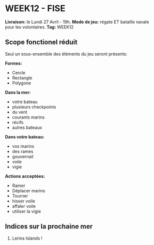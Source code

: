 # WEEK12 - FISE

**Livraison:** le Lundi 27 Avril - 19h.
**Mode de jeu:** régate ET bataille navale pour les volontaires.
**Tag:** WEEK12

## Scope fonctionel réduit
Seul un sous-ensemble des éléments du jeu seront présents:

**Formes:**
 - Cercle
 - Rectangle
 - Polygone

**Dans la mer:**
- votre bateau
- plusieurs checkpoints
- du vent
- courants marins
- récifs
- autres bateaux

**Dans votre bateau:**
- vos marins
- des rames
- gouvernail
- voile
- vigie

**Actions acceptées:**
- Ramer
- Déplacer marins
- Tourner
- hisser voile
- affaler voile
- utiliser la vigie

## Indices sur la prochaine mer

 1. Lerins Islands !
